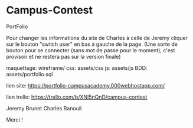 # Campus-Contest
PortFolio

Pour changer les informations du site de Charles à celle de Jeremy cliquer sur le bouton "switch user" en bas à gauche de la page.
(Une sorte de bouton pour se connecter (sans mot de passe pour le moment), c'est provisoir et ne restera pas sur la version finale)

maquettage: wireframe/
css: assets/css
js: assets/js
BDD: assets/portfolio.sql

lien site: https://portfolio-campusacademy.000webhostapp.com/

lien trello: https://trello.com/b/XNI5nQnD/campus-contest

Jeremy Brunet
Charles Ranouil

Merci !
